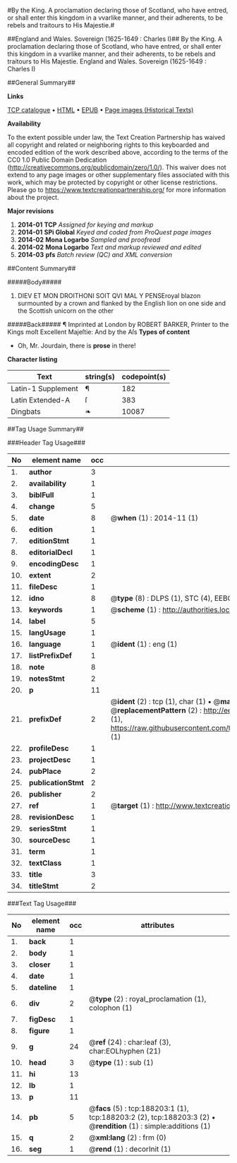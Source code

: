 #By the King. A proclamation declaring those of Scotland, who have entred, or shall enter this kingdom in a vvarlike manner, and their adherents, to be rebels and traitours to His Majestie.#

##England and Wales. Sovereign (1625-1649 : Charles I)##
By the King. A proclamation declaring those of Scotland, who have entred, or shall enter this kingdom in a vvarlike manner, and their adherents, to be rebels and traitours to His Majestie.
England and Wales. Sovereign (1625-1649 : Charles I)

##General Summary##

**Links**

[TCP catalogue](http://www.ota.ox.ac.uk/tcp/)  • 
[HTML](http://tei.it.ox.ac.uk/tcp/Texts-HTML/free/B13/B13178.html)  • 
[EPUB](http://tei.it.ox.ac.uk/tcp/Texts-EPUB/free/B13/B13178.epub) • 
[Page images (Historical Texts)](https://historicaltexts.jisc.ac.uk/eebo-99892684e)

**Availability**

To the extent possible under law, the Text Creation Partnership has waived all copyright and related or neighboring rights to this keyboarded and encoded edition of the work described above, according to the terms of the CC0 1.0 Public Domain Dedication (http://creativecommons.org/publicdomain/zero/1.0/). This waiver does not extend to any page images or other supplementary files associated with this work, which may be protected by copyright or other license restrictions. Please go to https://www.textcreationpartnership.org/ for more information about the project.

**Major revisions**

1. __2014-01__ __TCP__ *Assigned for keying and markup*
1. __2014-01__ __SPi Global__ *Keyed and coded from ProQuest page images*
1. __2014-02__ __Mona Logarbo__ *Sampled and proofread*
1. __2014-02__ __Mona Logarbo__ *Text and markup reviewed and edited*
1. __2014-03__ __pfs__ *Batch review (QC) and XML conversion*

##Content Summary##

#####Body#####

1. DIEV ET MON DROITHONI SOIT QVI MAL Y PENSEroyal blazon surmounted by a crown and flanked by the English lion on one side and the Scottish unicorn on the other

#####Back#####
¶ Imprinted at London by ROBERT BARKER, Printer to the Kings moſt Excellent Majeſtie: And by the Aſs
**Types of content**

  * Oh, Mr. Jourdain, there is **prose** in there!

**Character listing**


|Text|string(s)|codepoint(s)|
|---|---|---|
|Latin-1 Supplement|¶|182|
|Latin Extended-A|ſ|383|
|Dingbats|❧|10087|

##Tag Usage Summary##

###Header Tag Usage###

|No|element name|occ|attributes|
|---|---|---|---|
|1.|__author__|3||
|2.|__availability__|1||
|3.|__biblFull__|1||
|4.|__change__|5||
|5.|__date__|8| @__when__ (1) : 2014-11 (1)|
|6.|__edition__|1||
|7.|__editionStmt__|1||
|8.|__editorialDecl__|1||
|9.|__encodingDesc__|1||
|10.|__extent__|2||
|11.|__fileDesc__|1||
|12.|__idno__|8| @__type__ (8) : DLPS (1), STC (4), EEBO-CITATION (1), PROQUEST (1), VID (1)|
|13.|__keywords__|1| @__scheme__ (1) : http://authorities.loc.gov/ (1)|
|14.|__label__|5||
|15.|__langUsage__|1||
|16.|__language__|1| @__ident__ (1) : eng (1)|
|17.|__listPrefixDef__|1||
|18.|__note__|8||
|19.|__notesStmt__|2||
|20.|__p__|11||
|21.|__prefixDef__|2| @__ident__ (2) : tcp (1), char (1)  •  @__matchPattern__ (2) : ([0-9\-]+):([0-9IVX]+) (1), (.+) (1)  •  @__replacementPattern__ (2) : http://eebo.chadwyck.com/downloadtiff?vid=$1&page=$2 (1), https://raw.githubusercontent.com/textcreationpartnership/Texts/master/tcpchars.xml#$1 (1)|
|22.|__profileDesc__|1||
|23.|__projectDesc__|1||
|24.|__pubPlace__|2||
|25.|__publicationStmt__|2||
|26.|__publisher__|2||
|27.|__ref__|1| @__target__ (1) : http://www.textcreationpartnership.org/docs/. (1)|
|28.|__revisionDesc__|1||
|29.|__seriesStmt__|1||
|30.|__sourceDesc__|1||
|31.|__term__|1||
|32.|__textClass__|1||
|33.|__title__|3||
|34.|__titleStmt__|2||


###Text Tag Usage###

|No|element name|occ|attributes|
|---|---|---|---|
|1.|__back__|1||
|2.|__body__|1||
|3.|__closer__|1||
|4.|__date__|1||
|5.|__dateline__|1||
|6.|__div__|2| @__type__ (2) : royal_proclamation (1), colophon (1)|
|7.|__figDesc__|1||
|8.|__figure__|1||
|9.|__g__|24| @__ref__ (24) : char:leaf (3), char:EOLhyphen (21)|
|10.|__head__|3| @__type__ (1) : sub (1)|
|11.|__hi__|13||
|12.|__lb__|1||
|13.|__p__|11||
|14.|__pb__|5| @__facs__ (5) : tcp:188203:1 (1), tcp:188203:2 (2), tcp:188203:3 (2)  •  @__rendition__ (1) : simple:additions (1)|
|15.|__q__|2| @__xml:lang__ (2) : frm (0)|
|16.|__seg__|1| @__rend__ (1) : decorInit (1)|
